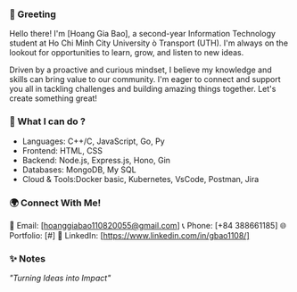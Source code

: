 ### 👋 Greeting 
Hello there!
I'm [Hoang Gia Bao], a second-year Information Technology student at Ho Chi Minh City University ò Transport (UTH). I'm always on the lookout for opportunities to learn, grow, and listen to new ideas.

Driven by a proactive and curious mindset, I believe my knowledge and skills can bring value to our community. I'm eager to connect and support you all in tackling challenges and building amazing things together. Let's create something great!

### 🚀 What I can do ?
- Languages: C++/C, JavaScript, Go, Py
- Frontend: HTML, CSS
- Backend: Node.js, Express.js, Hono, Gin
- Databases: MongoDB, My SQL
- Cloud & Tools:Docker basic, Kubernetes, VsCode, Postman, Jira

### 🌍 Connect With Me!
📧 Email: [hoanggiabao110820055@gmail.com]
📞 Phone: [+84 388661185]
🌐 Portfolio: [#]
💼 LinkedIn: [https://www.linkedin.com/in/gbao1108/]

### ✨ Notes
*"Turning Ideas into Impact"*
<!--
**Giabao11082005/Giabao11082005** is a ✨ _special_ ✨ repository because its `README.md` (this file) appears on your GitHub profile.
